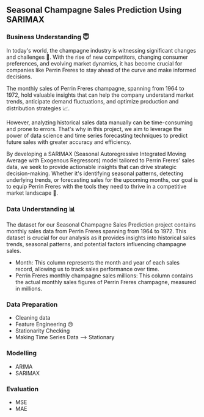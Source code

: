 ## Seasonal Champagne Sales Prediction Using SARIMAX

### Business Understanding 😇
In today's world, the champagne industry is witnessing significant changes and challenges 🍾. With the rise of new competitors, changing consumer preferences, and evolving market dynamics, it has become crucial for companies like Perrin Freres to stay ahead of the curve and make informed decisions.

The monthly sales of Perrin Freres champagne, spanning from 1964 to 1972, hold valuable insights that can help the company understand market trends, anticipate demand fluctuations, and optimize production and distribution strategies 📈.

However, analyzing historical sales data manually can be time-consuming and prone to errors. That's why in this project, we aim to leverage the power of data science and time series forecasting techniques to predict future sales with greater accuracy and efficiency.

By developing a SARIMAX (Seasonal Autoregressive Integrated Moving Average with Exogenous Regressors) model tailored to Perrin Freres' sales data, we seek to provide actionable insights that can drive strategic decision-making. Whether it's identifying seasonal patterns, detecting underlying trends, or forecasting sales for the upcoming months, our goal is to equip Perrin Freres with the tools they need to thrive in a competitive market landscape 🚀.

### Data Understanding 📊
The dataset for our Seasonal Champagne Sales Prediction project contains monthly sales data from Perrin Freres spanning from 1964 to 1972. This dataset is crucial for our analysis as it provides insights into historical sales trends, seasonal patterns, and potential factors influencing champagne sales.
- Month: This column represents the month and year of each sales record, allowing us to track sales performance over time.
- Perrin Freres monthly champagne sales millions: This column contains the actual monthly sales figures of Perrin Freres champagne, measured in millions.

### Data Preparation
- Cleaning data
- Feature Engineering 😢
- Stationarity Checking
- Making Time Series Data --> Stationary

### Modelling
- ARIMA
- SARIMAX

### Evaluation
- MSE
- MAE
